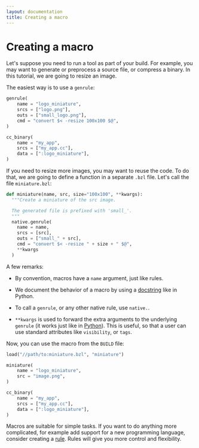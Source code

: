 ```yaml
---
layout: documentation
title: Creating a macro
---
```


# Creating a macro

Let's suppose you need to run a tool as part of your build. For example, you
may want to generate or preprocess a source file, or compress a binary. In this
tutorial, we are going to resize an image.

The easiest way is to use a `genrule`:

``` python
genrule(
    name = "logo_miniature",
    srcs = ["logo.png"],
    outs = ["small_logo.png"],
    cmd = "convert $< -resize 100x100 $@",
)

cc_binary(
    name = "my_app",
    srcs = ["my_app.cc"],
    data = [":logo_miniature"],
)
```

If you need to resize more images, you may want to reuse the code. To do that,
we are going to define a function in a separate `.bzl` file. Let's call the file
`miniature.bzl`:

``` python
def miniature(name, src, size="100x100", **kwargs):
  """Create a miniature of the src image.

  The generated file is prefixed with 'small_'.
  """
  native.genrule(
    name = name,
    srcs = [src],
    outs = ["small_" + src],
    cmd = "convert $< -resize " + size + " $@",
    **kwargs
  )
```

A few remarks:

* By convention, macros have a `name` argument, just like rules.

* We document the behavior of a macro by using a
  [docstring](https://www.python.org/dev/peps/pep-0257/) like in Python.

* To call a `genrule`, or any other native rule, use `native.`.

* `**kwargs` is used to forward the extra arguments to the underlying `genrule`
  (it works just like in [Python](https://docs.python.org/3/tutorial/controlflow.html#keyword-arguments)).
  This is useful, so that a user can use standard attributes like `visibility`,
  or `tags`.

Now, you can use the macro from the `BUILD` file:

``` python
load("//path/to:miniature.bzl", "miniature")

miniature(
    name = "logo_miniature",
    src = "image.png",
)

cc_binary(
    name = "my_app",
    srcs = ["my_app.cc"],
    data = [":logo_miniature"],
)
```

Macros are suitable for simple tasks. If you want to do anything more
complicated, for example add support for a new programming language, consider
creating a [rule](rules.md). Rules will give you more control and flexibility.
